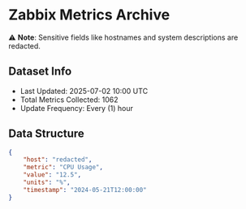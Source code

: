 # Zabbix Metrics Archive

⚠️ **Note**: Sensitive fields like hostnames and system descriptions are redacted.

## Dataset Info
- Last Updated: 2025-07-02 10:00 UTC
- Total Metrics Collected: 1062
- Update Frequency: Every (1) hour

## Data Structure
```json
{
    "host": "redacted",
    "metric": "CPU Usage",
    "value": "12.5",
    "units": "%",
    "timestamp": "2024-05-21T12:00:00"
}
```
